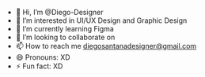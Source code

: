 - 👋 Hi, I’m @Diego-Designer
- 👀 I’m interested in UI/UX Design and Graphic Design
- 🌱 I’m currently learning Figma
- 💞️ I’m looking to collaborate on
- 📫 How to reach me diegosantanadesigner@gmail.com
- 😄 Pronouns: XD
- ⚡ Fun fact: XD

<!---
Diego-Designer/Diego-Designer is a ✨ special ✨ repository because its `README.md` (this file) appears on your GitHub profile.
You can click the Preview link to take a look at your changes.
--->
